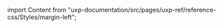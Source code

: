 
import Content from "uxp-documentation/src/pages/uxp-ref/reference-css/Styles/margin-left";

<Content query="product=photoshop"/>
